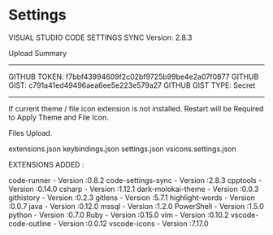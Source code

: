# Settings
VISUAL STUDIO CODE SETTINGS SYNC 
Version: 2.8.3

Upload Summary

--------------------
GITHUB TOKEN: f7bbf43994609f2c02bf9725b99be4e2a07f0877
GITHUB GIST: c791a41ed49496aea6ee5e223e579a27
GITHUB GIST TYPE: Secret

--------------------

If current theme / file icon extension is not installed. Restart will be Required to Apply Theme and File Icon.


Files Upload.

extensions.json
keybindings.json
settings.json
vsicons.settings.json


EXTENSIONS ADDED :

code-runner - Version :0.8.2
code-settings-sync - Version :2.8.3
cpptools - Version :0.14.0
csharp - Version :1.12.1
dark-molokai-theme - Version :0.0.3
githistory - Version :0.2.3
gitlens - Version :5.7.1
highlight-words - Version :0.0.7
java - Version :0.12.0
mssql - Version :1.2.0
PowerShell - Version :1.5.0
python - Version :0.7.0
Ruby - Version :0.15.0
vim - Version :0.10.2
vscode-code-outline - Version :0.0.12
vscode-icons - Version :7.17.0
